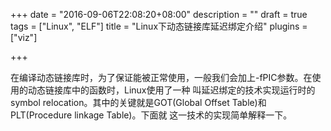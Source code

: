 +++
date = "2016-09-06T22:08:20+08:00"
description = ""
draft = true
tags = ["Linux", "ELF"]
title = "Linux下动态链接库延迟绑定介绍"
plugins = ["viz"]

+++

在编译动态链接库时，为了保证能被正常使用，一般我们会加上-fPIC参数。在使用的动态链接库中的函数时，Linux使用了一种
叫延迟绑定的技术实现运行时的symbol relocation。其中的关键就是GOT(Global Offset Table)和PLT(Procedure linkage Table)。下面就
这一技术的实现简单解释一下。